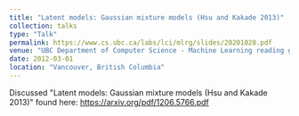 ```yaml
---
title: "Latent models: Gaussian mixture models (Hsu and Kakade 2013)"
collection: talks
type: "Talk"
permalink: https://www.cs.ubc.ca/labs/lci/mlrg/slides/20201028.pdf
venue: "UBC Department of Computer Science - Machine Learning reading group"
date: 2012-03-01
location: "Vancouver, British Columbia"
---
```


Discussed "Latent models: Gaussian mixture models (Hsu and Kakade 2013)" found here: https://arxiv.org/pdf/1206.5766.pdf
